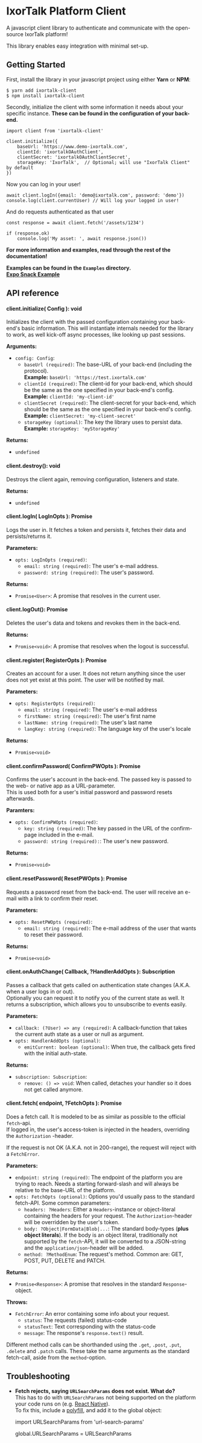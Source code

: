 # IxorTalk Platform Client
A javascript client library to authenticate and communicate with the open-source IxorTalk platform!  

This library enables easy integration with minimal set-up.

## Getting Started
First, install the library in your javascript project using either **Yarn** or **NPM**:

    $ yarn add ixortalk-client
    $ npm install ixortalk-client
    
Secondly, initialize the client with some information it needs about your specific instance.
**These can be found in the configuration of your back-end.**

    import client from 'ixortalk-client'
    
    client.initialize({
        baseUrl: 'https://www.demo-ixortalk.com',
        clientId: 'ixortalkOAuthClient',
        clientSecret: 'ixortalkOAuthClientSecret',
        storageKey: 'IxorTalk',  // Optional; will use "IxorTalk Client" by default 
    })
    
Now you can log in your user!

    await client.logIn({email: 'demo@ixortalk.com', password: 'demo'})
    console.log(client.currentUser) // Will log your logged in user!
    
And do requests authenticated as that user

    const response = await client.fetch('/assets/1234')  
      
    if (response.ok)
        console.log('My asset: ', await response.json())
        
**For more information and examples, read through the rest of the documentation!**

**Examples can be found in the `Examples` directory.**  
[**Expo Snack Example**](https://snack.expo.io/@stinodes/ixortalk-client-example)

## API reference
#### client.initialize( Config ): void 
Initializes the client with the passed configuration containing your back-end's 
basic information.
This will instantiate internals needed for the library to work, as well kick-off 
async processes, like looking up past sessions.   

**Arguments:**  

  * `config: Config`:  
    * `baseUrl (required)`: The base-URL of your back-end (including the protocol).   
    **Example:** `baseUrl: 'https://test.ixortalk.com'`  
    * `clientId (required)`: The client-id for your back-end, which should be the same as the one specified in your back-end's config.
    **Example:** `clientId: 'my-client-id'`  
    * `clientSecret (required)`: The client-secret for your back-end, which should be the same as the one specified in your back-end's config.
    **Example:** `clientSecret: 'my-client-secret'`
    * `storageKey (optional)`: The key the library uses to persist data.
    **Example:** `storageKey: 'myStorageKey'`

**Returns:**  

  * `undefined`
  
#### client.destroy(): void
Destroys the client again, removing configuration, listeners and state.

**Returns:**  

  * `undefined`
  
#### client.logIn( LogInOpts ): Promise<User>
Logs the user in. It fetches a token and persists it, fetches their data and 
persists/returns it.

**Parameters:**

  * `opts: LogInOpts (required)`:
    * `email: string (required)`: The user's e-mail address.
    * `password: string (required)`: The user's password.
    
**Returns:**

  * `Promise<User>`: A promise that resolves in the current user.
  
#### client.logOut(): Promise<void>
Deletes the user's data and tokens and revokes them in the back-end.

**Returns:**

  * `Promise<void>`: A promise that resolves when the logout is successful. 
    
#### client.register( RegisterOpts ): Promise<void>
Creates an account for a user. It does not return anything since the user does not 
yet exist at this point. The user will be notified by mail.

**Parameters:**

  * `opts: RegisterOpts (required)`: 
    * `email: string (required)`: The user's e-mail address
    * `firstName: string (required)`: The user's first name
    * `lastName: string (required)`: The user's last name
    * `langKey: string (required)`: The language key of the user's locale

 **Returns:**
   * `Promise<void>`
   
#### client.confirmPassword( ConfirmPWOpts ): Promise<void>
Confirms the user's account in the back-end. The passed key is passed to 
the web- or native app as a URL-parameter.  
This is used both for a user's initial password and password resets afterwards.

**Paramters:**

  * `opts: ConfirmPWOpts (required)`:
    * `key: string (required)`: The key passed in the URL of the confirm-page included in 
    the e-mail.
    * `password: string (required):`: The user's new password.

**Returns:**

  * `Promise<void>`
  
#### client.resetPassword( ResetPWOpts ): Promise<void>
Requests a password reset from the back-end. The user will receive an e-mail with 
a link to confirm their reset.

**Parameters:**

  * `opts: ResetPWOpts (required)`:
    * `email: string (required)`: The e-mail address of the user that wants to reset 
    their password.
    
**Returns:**

  * `Promise<void>`
  
#### client.onAuthChange( Callback, ?HandlerAddOpts ): Subscription
Passes a callback that gets called on authentication state changes 
(A.K.A. when a user logs in or out).  
Optionally you can request it to notify you of the current state as well.
It returns a subscription, which allows you to unsubscribe to events easily.

**Parameters:**

  * `callback: (?User) => any (required)`: A callback-function that takes the current auth state as 
  a user or null as argument.
  * `opts: HandlerAddOpts (optional)`:
    * `emitCurrent: boolean (optional)`: When true, the callback gets fired with the initial
    auth-state.
    
**Returns:**

  * `subscription: Subscription`:
    * `remove: () => void`: When called, detaches your handler so it does not get called anymore.
    
#### client.fetch( endpoint, ?FetchOpts ): Promise<Response>
Does a fetch call. It is modeled to be as similar as possible to the official `fetch`-api.  
If logged in, the user's access-token is injected in the headers, overriding the `Authorization`
-header.

If the request is not OK (A.K.A. not in 200-range), the request will reject with a `FetchError`.

**Parameters:**  

  * `endpoint: string (required)`: The endpoint of the platform you are trying to reach.
  Needs a starting forward-slash and will always be relative to the base-URL of the platform.
  * `opts: FetchOpts (optional)`: Options you'd usually pass to the standard fetch-API.
  Some common parameters:
    * `headers: ?Headers`: Either a `Headers`-instance or object-literal containing the 
    headers for your request. The `Authorization`-header will be overridden by the user's token.
    * `body: ?Object|FormData|Blob|...`: The standard body-types (**plus object literals**).
    If the body is an object literal, traditionally not supported by the `fetch`-API, it will 
    be converted to a JSON-string and the `application/json`-header will be added.
    * `method: ?MethodEnum`: The request's method. Common are: GET, POST, PUT, DELETE and PATCH.

**Returns:**  

  * `Promise<Response>`: A promise that resolves in the standard `Response`-object.
  
**Throws:**  

  * `FetchError`: An error containing some info about your request.
    * `status`: The requests (failed) status-code
    * `statusText`: Text corresponding with the status-code
    * `message`: The response's `response.text()` result.
    
Different method calls can be shorthanded using the `.get`, `.post`, `.put`, `.delete` and 
`.patch` calls.
These take the same arguments as the standard fetch-call, aside from the `method`-option.


## Troubleshooting

  * **Fetch rejects, saying `URLSearchParams` does not exist. What do?**  
  This has to do with `URLSearchParams` not being supported on the platform 
  your code runs on (e.g. [React Native](react-native-url-search-params-issue)).  
  To fix this, include a [polyfill](url-search-params-polyfill), and add it to the global object:  

  
    import URLSearchParams from 'url-search-params'  
      
    global.URLSearchParams = URLSearchParams


[react-native-url-search-params-issue]: https://github.com/facebook/react-native/issues/9596
[url-search-params-polyfill]: https://github.com/WebReflection/url-search-params

